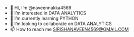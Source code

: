 - 👋 Hi, I’m @naveennakka4569
- 👀 I’m interested in DATA ANALYTICS
- 🌱 I’m currently learning PYTHON
- 💞️ I’m looking to collaborate on DATA ANALYTICS
- 📫 How to reach me SIRISHANAVEEN4569@GMAIL.COM

<!---
naveennakka4569/naveennakka4569 is a ✨ special ✨ repository because its `README.md` (this file) appears on your GitHub profile.
You can click the Preview link to take a look at your changes.
--->
